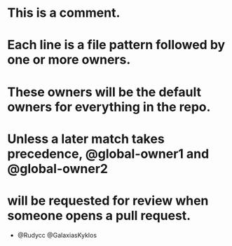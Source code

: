 # This is a comment.
# Each line is a file pattern followed by one or more owners.

# These owners will be the default owners for everything in the repo.
# Unless a later match takes precedence, @global-owner1 and @global-owner2
# will be requested for review when someone opens a pull request.

*  @Rudycc @GalaxiasKyklos
